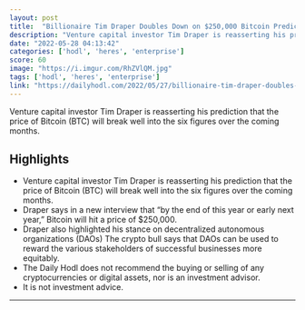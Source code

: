 ```yaml
---
layout: post
title:  "Billionaire Tim Draper Doubles Down on $250,000 Bitcoin Prediction"
description: "Venture capital investor Tim Draper is reasserting his prediction that the price of Bitcoin (BTC) will break well into the six figures over the coming months."
date: "2022-05-28 04:13:42"
categories: ['hodl', 'heres', 'enterprise']
score: 60
image: "https://i.imgur.com/RhZVlQM.jpg"
tags: ['hodl', 'heres', 'enterprise']
link: "https://dailyhodl.com/2022/05/27/billionaire-tim-draper-doubles-down-on-250000-bitcoin-prediction-heres-his-timeline/amp/"
---
```


Venture capital investor Tim Draper is reasserting his prediction that the price of Bitcoin (BTC) will break well into the six figures over the coming months.

## Highlights

- Venture capital investor Tim Draper is reasserting his prediction that the price of Bitcoin (BTC) will break well into the six figures over the coming months.
- Draper says in a new interview that “by the end of this year or early next year,” Bitcoin will hit a price of $250,000.
- Draper also highlighted his stance on decentralized autonomous organizations (DAOs) The crypto bull says that DAOs can be used to reward the various stakeholders of successful businesses more equitably.
- The Daily Hodl does not recommend the buying or selling of any cryptocurrencies or digital assets, nor is an investment advisor.
- It is not investment advice.

---

